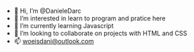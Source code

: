 - 👋 Hi, I’m @DanieleDarc
- 👀 I’m interested in learn to program and pratice here
- 🌱 I’m currently learning Javascript 
- 💞️ I’m looking to collaborate on projects with HTML and CSS
- 📫 woeisdani@outlook.com

<!---
DanieleDarc/DanieleDarc is a ✨ special ✨ repository because its `README.md` (this file) appears on your GitHub profile.
You can click the Preview link to take a look at your changes.
--->
